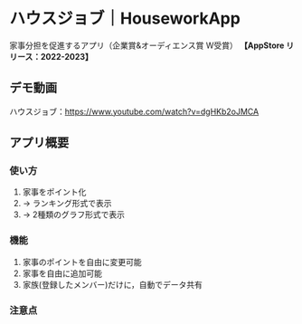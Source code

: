 # ハウスジョブ｜HouseworkApp
家事分担を促進するアプリ（企業賞&オーディエンス賞 W受賞）
**【AppStore リリース：2022-2023】**

## デモ動画
ハウスジョブ：https://www.youtube.com/watch?v=dgHKb2oJMCA

## アプリ概要
### 使い方
1. 家事をポイント化
2. → ランキング形式で表示
3. → 2種類のグラフ形式で表示

### 機能
1. 家事のポイントを自由に変更可能
2. 家事を自由に追加可能
3. 家族(登録したメンバー)だけに，自動でデータ共有

### 注意点
